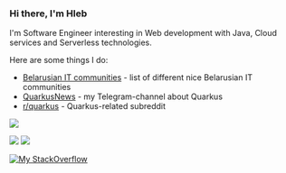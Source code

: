 ### Hi there, I'm Hleb

I'm Software Engineer interesting in Web development with Java, Cloud services and Serverless technologies.

Here are some things I do:
 - [Belarusian IT communities](https://github.com/hleb-kastseika/belarusian-it-communities) - list of different nice Belarusian IT communities
 - [QuarkusNews](https://t.me/quarkusnews) - my Telegram-channel about Quarkus
 - [r/quarkus](https://www.reddit.com/r/quarkus) - Quarkus-related subreddit

![](https://github-profile-summary-cards.vercel.app/api/cards/profile-details?username=hleb-kastseika&theme=default)

![](https://github-profile-summary-cards.vercel.app/api/cards/stats?username=hleb-kastseika&theme=default)
![](https://github-profile-summary-cards.vercel.app/api/cards/most-commit-language?username=hleb-kastseika&theme=default)

[![My StackOverflow](https://github-readme-stackoverflow.vercel.app/?userID=1145792)](https://stackoverflow.com/users/1145792/hleb-kastseika)
